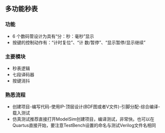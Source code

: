 ## 多功能秒表

### 功能
* 6 个数码管设计为具有“分：秒：毫秒”显示
* 按键的控制动作有：“计时复位”、“计 数/暂停”、“显示暂停/显示继续”

### 主要模块
* 秒表逻辑
* 七段译码器
* 按键消抖

### 熟悉流程
* 创建项目-编写代码-使用IP-顶层设计(BDF图或者V文件)-引脚分配-综合编译-载入测试
* 仿真测试推荐直接打开ModelSim创建项目，编译测试，非常快。也可以在Quartus直接开始，要注意TestBench设置的命名与测试Verilog文件名相同